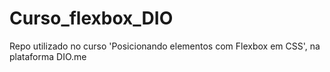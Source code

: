 # Curso_flexbox_DIO

Repo utilizado no curso 'Posicionando elementos com Flexbox em CSS', na plataforma DIO.me
